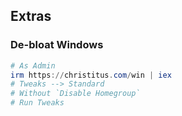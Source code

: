 ## Extras

### De-bloat Windows

```powershell
# As Admin
irm https://christitus.com/win | iex
# Tweaks --> Standard
# Without `Disable Homegroup`
# Run Tweaks
```
